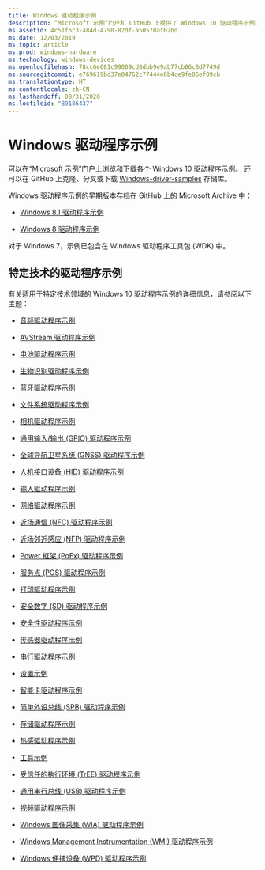 ```yaml
---
title: Windows 驱动程序示例
description: “Microsoft 示例”门户和 GitHub 上提供了 Windows 10 驱动程序示例。
ms.assetid: 4c51f6c3-a84d-4790-82df-a50570af02bd
ms.date: 12/03/2019
ms.topic: article
ms.prod: windows-hardware
ms.technology: windows-devices
ms.openlocfilehash: 78cc6e081c99009cd8dbb9e9ab77cb06c8d7749d
ms.sourcegitcommit: e769619bd37e04762c77444e8b4ce9fe86ef09cb
ms.translationtype: HT
ms.contentlocale: zh-CN
ms.lasthandoff: 08/31/2020
ms.locfileid: "89186437"
---
```

# <a name="windows-driver-samples"></a>Windows 驱动程序示例

可以在[“Microsoft 示例”门户](/samples/browse/?products=windows-wdk)上浏览和下载各个 Windows 10 驱动程序示例。 还可以在 GitHub 上克隆、分叉或下载 [Windows-driver-samples](https://github.com/Microsoft/Windows-driver-samples) 存储库。

Windows 驱动程序示例的早期版本存档在 GitHub 上的 Microsoft Archive 中：

- [Windows 8.1 驱动程序示例](https://go.microsoft.com/fwlink/p/?LinkId=618052)

- [Windows 8 驱动程序示例](https://go.microsoft.com/fwlink/p/?LinkId=616509)

对于 Windows 7，示例已包含在 Windows 驱动程序工具包 (WDK) 中。

## <a name="driver-samples-for-specific-technologies"></a>特定技术的驱动程序示例

有关适用于特定技术领域的 Windows 10 驱动程序示例的详细信息，请参阅以下主题：

- [音频驱动程序示例](audio-driver-samples.md)

- [AVStream 驱动程序示例](avstream-driver-samples.md)

- [电池驱动程序示例](battery-driver-samples.md)

- [生物识别驱动程序示例](biometrics-driver-samples.md)

- [蓝牙驱动程序示例](bluetooth-driver-samples.md)

- [文件系统驱动程序示例](file-system-driver-samples.md)

- [相机驱动程序示例](general-driver-samples.md)

- [通用输入/输出 (GPIO) 驱动程序示例](general-purpose-input-output--gpio--driver-samples.md)

- [全球导航卫星系统 (GNSS) 驱动程序示例](gnss-location-driver-samples.md)

- [人机接口设备 (HID) 驱动程序示例](human-interface-devices--hid--driver-samples.md)

- [输入驱动程序示例](input-driver-samples.md)

- [网络驱动程序示例](networking-driver-samples.md)

- [近场通信 (NFC) 驱动程序示例](near-field-communication--nfc--driver-samples.md)

- [近场邻近感应 (NFP) 驱动程序示例](near-field-proximity--nfp--driver-samples.md)

- [Power 框架 (PoFx) 驱动程序示例](power-framework--pofx--driver-samples.md)

- [服务点 (POS) 驱动程序示例](point-of-service--pos--driver-samples.md)

- [打印驱动程序示例](print-driver-samples.md)

- [安全数字 (SD) 驱动程序示例](secure-digital--sd--driver-samples.md)

- [安全性驱动程序示例](security-driver-samples.md)

- [传感器驱动程序示例](sensor-driver-samples.md)

- [串行驱动程序示例](serial-driver-samples.md)

- [设置示例](driver-setup-samples.md)

- [智能卡驱动程序示例](smart-card-driver-samples.md)

- [简单外设总线 (SPB) 驱动程序示例](simple-peripheral-bus--spb--driver-samples.md)

- [存储驱动程序示例](storage-driver-samples.md)

- [热感驱动程序示例](thermal-driver-samples.md)

- [工具示例](driver-tools-samples.md)

- [受信任的执行环境 (TrEE) 驱动程序示例](tree-driver-samples.md)

- [通用串行总线 (USB) 驱动程序示例](universal-serial-bus--usb--driver-samples.md)

- [视频驱动程序示例](video-driver-samples.md)

- [Windows 图像采集 (WIA) 驱动程序示例](wia-driver-samples.md)

- [Windows Management Instrumentation (WMI) 驱动程序示例](windows-management-instrumentation--wmi--driver-samples.md)

- [Windows 便携设备 (WPD) 驱动程序示例](windows-portable-device--wpd--driver-samples.md)